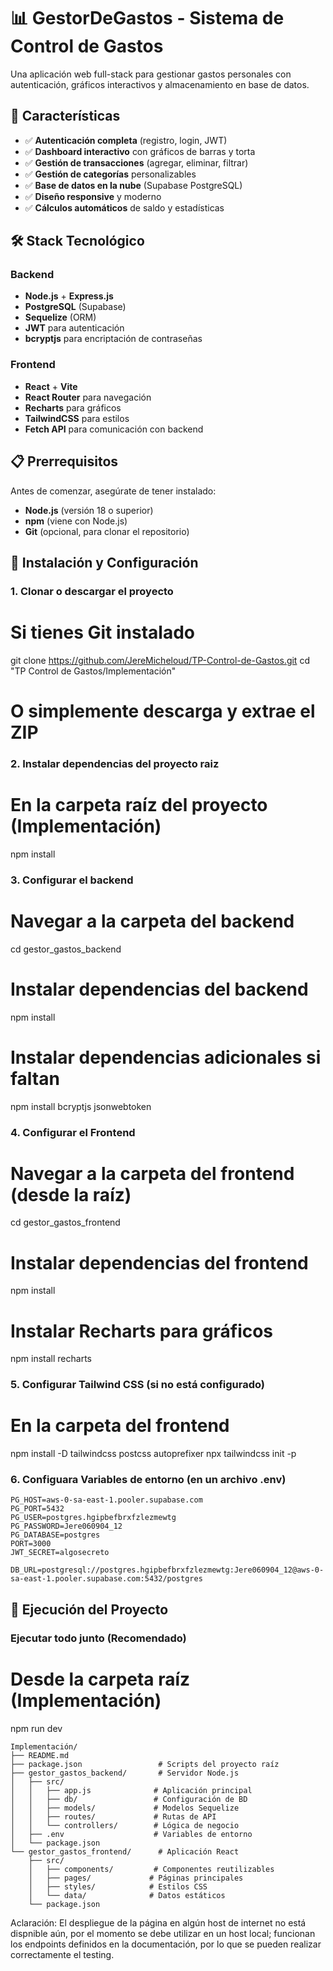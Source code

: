# 📊 GestorDeGastos - Sistema de Control de Gastos

Una aplicación web full-stack para gestionar gastos personales con autenticación, gráficos interactivos y almacenamiento en base de datos.

## 🚀 Características

- ✅ **Autenticación completa** (registro, login, JWT)
- ✅ **Dashboard interactivo** con gráficos de barras y torta
- ✅ **Gestión de transacciones** (agregar, eliminar, filtrar)
- ✅ **Gestión de categorías** personalizables
- ✅ **Base de datos en la nube** (Supabase PostgreSQL)
- ✅ **Diseño responsive** y moderno
- ✅ **Cálculos automáticos** de saldo y estadísticas

## 🛠️ Stack Tecnológico

### Backend
- **Node.js** + **Express.js**
- **PostgreSQL** (Supabase)
- **Sequelize** (ORM)
- **JWT** para autenticación
- **bcryptjs** para encriptación de contraseñas

### Frontend
- **React** + **Vite**
- **React Router** para navegación
- **Recharts** para gráficos
- **TailwindCSS** para estilos
- **Fetch API** para comunicación con backend

## 📋 Prerrequisitos

Antes de comenzar, asegúrate de tener instalado:

- **Node.js** (versión 18 o superior)
- **npm** (viene con Node.js)
- **Git** (opcional, para clonar el repositorio)

## 🔧 Instalación y Configuración

### 1. Clonar o descargar el proyecto

# Si tienes Git instalado
git clone https://github.com/JereMicheloud/TP-Control-de-Gastos.git
cd "TP Control de Gastos/Implementación"

# O simplemente descarga y extrae el ZIP

### 2. Instalar dependencias del proyecto raiz
# En la carpeta raíz del proyecto (Implementación)
npm install

### 3. Configurar el backend
# Navegar a la carpeta del backend
cd gestor_gastos_backend

# Instalar dependencias del backend
npm install

# Instalar dependencias adicionales si faltan
npm install bcryptjs jsonwebtoken

### 4. Configurar el Frontend
# Navegar a la carpeta del frontend (desde la raíz)
cd gestor_gastos_frontend

# Instalar dependencias del frontend
npm install

# Instalar Recharts para gráficos
npm install recharts

### 5. Configurar Tailwind CSS (si no está configurado)
# En la carpeta del frontend
npm install -D tailwindcss postcss autoprefixer
npx tailwindcss init -p

### 6. Configuara Variables de entorno (en un archivo .env)
```
PG_HOST=aws-0-sa-east-1.pooler.supabase.com
PG_PORT=5432
PG_USER=postgres.hgipbefbrxfzlezmewtg
PG_PASSWORD=Jere060904_12
PG_DATABASE=postgres
PORT=3000
JWT_SECRET=algosecreto

DB_URL=postgresql://postgres.hgipbefbrxfzlezmewtg:Jere060904_12@aws-0-sa-east-1.pooler.supabase.com:5432/postgres
```

 ## 🚀 Ejecución del Proyecto
 ### Ejecutar todo junto (Recomendado)
 # Desde la carpeta raíz (Implementación)
npm run dev

```
Implementación/
├── README.md
├── package.json                 # Scripts del proyecto raíz
├── gestor_gastos_backend/       # Servidor Node.js
│   ├── src/
│   │   ├── app.js              # Aplicación principal
│   │   ├── db/                 # Configuración de BD
│   │   ├── models/             # Modelos Sequelize
│   │   ├── routes/             # Rutas de API
│   │   └── controllers/        # Lógica de negocio
│   ├── .env                    # Variables de entorno
│   └── package.json
└── gestor_gastos_frontend/      # Aplicación React
    ├── src/
    │   ├── components/         # Componentes reutilizables
    │   ├── pages/             # Páginas principales
    │   ├── styles/            # Estilos CSS
    │   └── data/              # Datos estáticos
    └── package.json
```


Aclaración: El despliegue de la página en algún host de internet no está dispnible aún, por el momento se debe utilizar en un host local; funcionan los endpoints definidos en la documentación, por lo que se pueden realizar correctamente el testing.
